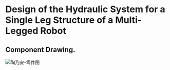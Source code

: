 # Design of the Hydraulic System for a Single Leg Structure of a Multi-Legged Robot
## Component Drawing.
![陶乃安-零件图](https://github.com/user-attachments/assets/4ebfa90e-6baf-4e4d-ae7e-44faf5240538)
